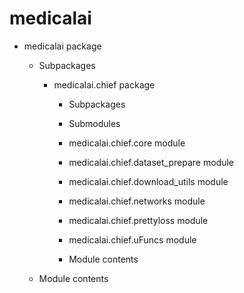 # medicalai


* medicalai package


    * Subpackages


        * medicalai.chief package


            * Subpackages


            * Submodules


            * medicalai.chief.core module


            * medicalai.chief.dataset_prepare module


            * medicalai.chief.download_utils module


            * medicalai.chief.networks module


            * medicalai.chief.prettyloss module


            * medicalai.chief.uFuncs module


            * Module contents


    * Module contents
